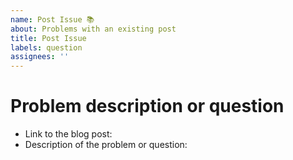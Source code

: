 ```yaml
---
name: Post Issue 📚
about: Problems with an existing post
title: Post Issue
labels: question
assignees: ''
---
```

<!--
Use this template to report issues with a post or have specific questions. This can include typos,
technical and factual errors, grammar, spelling, formatting, presentation, etc. Be sure to change
the issue title. Titles should be brief and meaningful.
-->
# Problem description or question

- Link to the blog post:
- Description of the problem or question:
